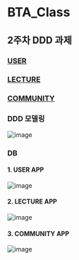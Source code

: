 # BTA_Class


## 2주차 DDD 과제

### [USER](https://github.com/seonghoJoo/BTA_Class/tree/master/week2_user)
### [LECTURE](https://github.com/seonghoJoo/BTA_Class/tree/master/week2_lecture)
### [COMMUNITY](https://github.com/seonghoJoo/BTA_Class/tree/master/week2_community)

### DDD 모델링
![image](https://user-images.githubusercontent.com/32606456/164576192-04968cd4-c5af-4b39-ae9f-32ade27a46ff.png)

### DB 
#### 1. USER APP
![image](https://user-images.githubusercontent.com/32606456/164576571-9d2ba703-7ddf-412e-b926-b8a4e822def1.png)

#### 2. LECTURE APP
![image](https://user-images.githubusercontent.com/32606456/164576642-fd446f11-8181-493b-9611-0bf7540997bd.png)


#### 3. COMMUNITY APP
![image](https://user-images.githubusercontent.com/32606456/164576623-f81f4805-9148-4b60-b1a3-6e24db0aa83a.png)

